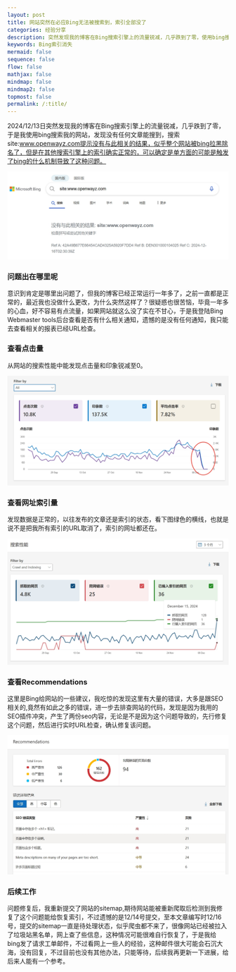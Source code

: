 ```yaml
---
layout: post
title: 网站突然在必应Bing无法被搜索到，索引全部没了
categories: 经验分享
description: 突然发现我的博客在Bing搜索引擎上的流量锐减，几乎跌到了零，使用bing搜索我的网站，提示搜多不到相关结果，疑似被拉黑了
keywords: Bing索引消失
mermaid: false
sequence: false
flow: false
mathjax: false
mindmap: false
mindmap2: false
topmost: false
permalink: /:title/
---
```

2024/12/13日突然发现我的博客在Bing搜索引擎上的流量锐减，几乎跌到了零，于是我使用bing搜索我的网站，发现没有任何文章能搜到，搜索site:www.openwayz.com提示没有与此相关的结果，似乎整个网站被bing拉黑除名了，但是在其他搜索引擎上的索引确实正常的，可以确定是单方面的可能是触发了bing的什么机制导致了这种问题。

![noindex](/images/posts/bing/noindex.png)

### 问题出在哪里呢

意识到肯定是哪里出问题了，但我的博客已经正常运行一年多了，之前一直都是正常的，最近我也没做什么更改，为什么突然这样了？很疑惑也很苦恼，毕竟一年多的心血，好不容易有点流量，如果网站就这么没了实在不甘心，于是我登陆Bing Webmaster tools后台查看是否有什么相关通知，遗憾的是没有任何通知，我只能去查看相关的报表已经URL检查。

### 查看点击量

从网站的搜索性能中能发现点击量和印象锐减至0。

![click](/images/posts/bing/click.png)

### 查看网址索引量

发现数据是正常的，以往发布的文章还是索引的状态，看下图绿色的横线，也就是说不是把我所有索引的URL取消了，索引的网址都还在。

![crawl](/images/posts/bing/crawl.png)

### 查看Recommendations

这里是Bing给网站的一些建议，我吃惊的发现这里有大量的错误，大多是跟SEO相关的,竟然有如此之多的错误，进一步去排查网站的代码，发现是因为我用的SEO插件冲突，产生了两份seo内容，无论是不是因为这个问题导致的，先行修复这个问题，然后进行实时URL检查，确认修复该问题。

![Recommendations](/images/posts/bing/Recommendations.png)

### 后续工作

问题修复后，我重新提交了网站的sitemap,期待网站能被重新爬取后检测到我修复了这个问题能给恢复索引，不过遗憾的是12/14号提交，至本文章编写时12/16号，提交的sitemap一直是待处理状态，似乎爬虫都不来了，很像网站已经被拉入了垃圾站黑名单，网上查了些信息，这种情况可能很难自行恢复了，于是我给bing发了请求工单邮件，不过看网上一些人的经验，这种邮件很大可能会石沉大海，没有回复，不过目前也没有其他办法，只能等待，后续我再更新一下进展，给后来人能有一个参考。





